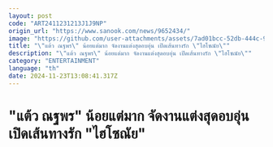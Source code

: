```yaml
---
layout: post
code: "ART2411231213J1J9NP"
origin_url: "https://www.sanook.com/news/9652434/"
image: "https://github.com/user-attachments/assets/7ad01bcc-52db-444c-9407-b442ef71c832"
title: "\"แต้ว ณฐพร\" น้อยแต่มาก จัดงานแต่งสุดอบอุ่น เปิดเส้นทางรัก \"ไฮโซณัย\""
description: "\"แต้ว ณฐพร\" น้อยแต่มาก จัดงานแต่งสุดอบอุ่น เปิดเส้นทางรัก \"ไฮโซณัย\""
category: "ENTERTAINMENT"
language: "th"
date: 2024-11-23T13:08:41.317Z
---
```


# "แต้ว ณฐพร" น้อยแต่มาก จัดงานแต่งสุดอบอุ่น เปิดเส้นทางรัก "ไฮโซณัย"
